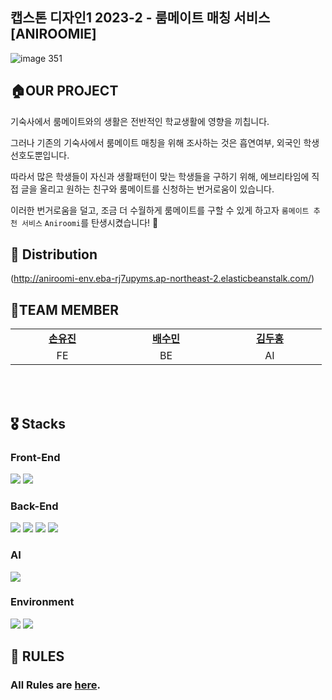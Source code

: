 ## 캡스톤 디자인1 2023-2 - 룸메이트 매칭 서비스[ANIROOMIE]
![image 351](https://github.com/Capstone-2023-2/.github/assets/81398185/c785e12e-9e39-4021-a9d2-20d5d1020ea1)



## 🏠OUR PROJECT

기숙사에서 룸메이트와의 생활은 전반적인 학교생활에 영향을 끼칩니다. 

그러나 기존의 기숙사에서 룸메이트 매칭을 위해 조사하는 것은 흡연여부, 외국인 학생 선호도뿐입니다.

따라서 많은 학생들이 자신과 생활패턴이 맞는 학생들을 구하기 위해,
에브리타임에 직접 글을 올리고 원하는 친구와 룸메이트를 신청하는 번거로움이 있습니다.

이러한 번거로움을 덜고, 조금 더 수월하게 룸메이트를 구할 수 있게 하고자 `룸메이트 추천 서비스` `Aniroomi`를 탄생시켰습니다! 🥳



## 🚀 Distribution
(http://aniroomi-env.eba-rj7upyms.ap-northeast-2.elasticbeanstalk.com/)



## 👥TEAM MEMBER
<table>
    <tr align="center">
        <td style="min-width: 150px;">
            <a href="https://github.com/causyj">
              <b>손유진</b>
            </a>
        </td>
        <td style="min-width: 150px;">
            <a href="https://github.com/BaeSooMin">
              <b>배수민</b>
            </a>
        </td>
        <td style="min-width: 150px;">
            <a href="https://github.com/DooHongKm">
              <b>김두홍</b>
            </a> 
        </td>
    </tr>
    <tr align="center">
        <td>
            FE 
        </td>
        <td>
            BE
        </td>
        <td>
            AI
        </td>
    </tr>
</table>
<br/><br/>



## 🎖️ Stacks 
### Front-End
<img src="https://img.shields.io/badge/react-61DAFB?style=for-the-badge&logo=react&logoColor=white?"> <img src="https://img.shields.io/badge/tailwindcss-06B6D4?style=for-the-badge&logo=tailwindcss&logoColor=white">

### Back-End
<img src="https://img.shields.io/badge/springboot-6DB33F?style=for-the-badge&logo=springboot&logoColor=white"> <img src="https://img.shields.io/badge/IntelliJ IDEA-000000?style=for-the-badge&logo=IntelliJ IDEA&logoColor=white"> <img src="https://img.shields.io/badge/mysql-4479A1?style=for-the-badge&logo=mysql&logoColor=white"> <img src="https://img.shields.io/badge/elastic-005571?style=for-the-badge&logo=elastic&logoColor=white"> 

### AI
<img src="https://img.shields.io/badge/fastapi-009688?style=for-the-badge&logo=fastapi&logoColor=white?"> 

### Environment
 <img src="https://img.shields.io/badge/Git-F05032?style=for-the-badge&logo=Git&logoColor=white"> <img src="https://img.shields.io/badge/Github-181717?style=for-the-badge&logo=Github&logoColor=white">



## 🤝 RULES
### All Rules are [here](./Rules.md).
